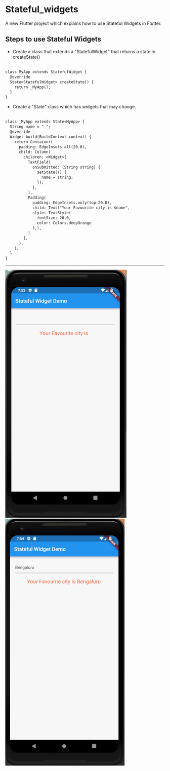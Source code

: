 # Stateful_widgets

A new Flutter project which explains how to use Stateful Widgets in Flutter.

## Steps to use Stateful Widgets

* Create a class that extends a "StatefulWidget" that returns a state in createState()

``` 

class MyApp extends StatefulWidget {
  @override
  State<StatefulWidget> createState() {
    return _MyApp();
  }
}

```

* Create a "State" class which has widgets that may change.

```

class _MyApp extends State<MyApp> {
  String name = " ";
  @override
  Widget build(BuildContext context) {
    return Container(
      padding: EdgeInsets.all(20.0),
      child: Column(
        children: <Widget>[
          TextField(
            onSubmitted: (String string) {
              setState(() {
                name = string;
              });
            },
          ),
          Padding(
            padding: EdgeInsets.only(top:20.0),
            child: Text("Your Favourite city is $name",
            style: TextStyle(
              fontSize: 20.0,
              color: Colors.deepOrange
            ),),
          )
        ],
      ),
    );
  }
}

```

<hr>

![](./screenshots/screen1.png) ![](./screenshots/screen2.png)